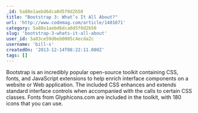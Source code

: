 ```yaml
---
_id: 5a88e1aebd6dca0d5f0d2b50
title: "Bootstrap 3: What’s It All About?"
url: 'http://www.codemag.com/article/1401071'
category: 5a88e1aebd6dca0d5f0d2b50
slug: 'bootstrap-3-whats-it-all-about'
user_id: 5a83ce59d6eb0005c4ecda2c
username: 'bill-s'
createdOn: '2013-12-14T08:22:11.000Z'
tags: []
---
```


Bootstrap is an incredibly popular open-source toolkit containing CSS, fonts, and JavaScript extensions to help enrich interface components on a website or Web application. The included CSS enhances and extends standard interface controls when accompanied with the calls to certain CSS classes. Fonts from Glyphicons.com are included in the toolkit, with 180 icons that you can use.
